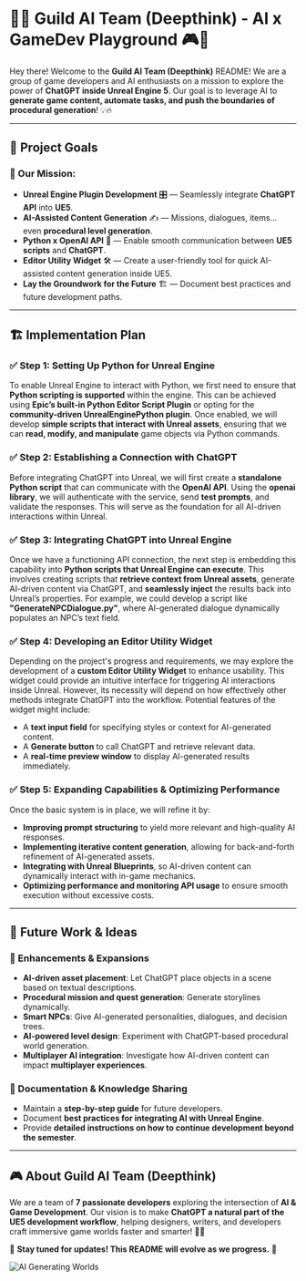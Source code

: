 # 👾🚀 Guild AI Team (Deepthink) - AI x GameDev Playground 🎮🤖

Hey there! Welcome to the **Guild AI Team (Deepthink)** README! We are a group of game developers and AI enthusiasts on a mission to explore the power of **ChatGPT inside Unreal Engine 5**. Our goal is to leverage AI to **generate game content, automate tasks, and push the boundaries of procedural generation**! 💡🔥

---

## 🎯 Project Goals

### 🌟 Our Mission:
- **Unreal Engine Plugin Development** 🎛 — Seamlessly integrate **ChatGPT API** into **UE5**.
- **AI-Assisted Content Generation** ✍ — Missions, dialogues, items… even **procedural level generation**.
- **Python x OpenAI API** 🐍 — Enable smooth communication between **UE5 scripts** and **ChatGPT**.
- **Editor Utility Widget** 🛠 — Create a user-friendly tool for quick AI-assisted content generation inside UE5.
- **Lay the Groundwork for the Future** 🏗 — Document best practices and future development paths.

---

## 🏗 Implementation Plan

### ✅ Step 1: Setting Up Python for Unreal Engine
To enable Unreal Engine to interact with Python, we first need to ensure that **Python scripting is supported** within the engine. This can be achieved using **Epic’s built-in Python Editor Script Plugin** or opting for the **community-driven UnrealEnginePython plugin**. Once enabled, we will develop **simple scripts that interact with Unreal assets**, ensuring that we can **read, modify, and manipulate** game objects via Python commands.

### ✅ Step 2: Establishing a Connection with ChatGPT
Before integrating ChatGPT into Unreal, we will first create a **standalone Python script** that can communicate with the **OpenAI API**. Using the **openai library**, we will authenticate with the service, send **test prompts**, and validate the responses. This will serve as the foundation for all AI-driven interactions within Unreal.

### ✅ Step 3: Integrating ChatGPT into Unreal Engine
Once we have a functioning API connection, the next step is embedding this capability into **Python scripts that Unreal Engine can execute**. This involves creating scripts that **retrieve context from Unreal assets**, generate AI-driven content via ChatGPT, and **seamlessly inject** the results back into Unreal’s properties. For example, we could develop a script like **"GenerateNPCDialogue.py"**, where AI-generated dialogue dynamically populates an NPC’s text field.

### ✅ Step 4: Developing an Editor Utility Widget
Depending on the project's progress and requirements, we may explore the development of a **custom Editor Utility Widget** to enhance usability. This widget could provide an intuitive interface for triggering AI interactions inside Unreal. However, its necessity will depend on how effectively other methods integrate ChatGPT into the workflow. Potential features of the widget might include:
- A **text input field** for specifying styles or context for AI-generated content.
- A **Generate button** to call ChatGPT and retrieve relevant data.
- A **real-time preview window** to display AI-generated results immediately.

### ✅ Step 5: Expanding Capabilities & Optimizing Performance
Once the basic system is in place, we will refine it by:
- **Improving prompt structuring** to yield more relevant and high-quality AI responses.
- **Implementing iterative content generation**, allowing for back-and-forth refinement of AI-generated assets.
- **Integrating with Unreal Blueprints**, so AI-driven content can dynamically interact with in-game mechanics.
- **Optimizing performance and monitoring API usage** to ensure smooth execution without excessive costs.

---

## 🔭 Future Work & Ideas

### 🚀 Enhancements & Expansions
- **AI-driven asset placement**: Let ChatGPT place objects in a scene based on textual descriptions.
- **Procedural mission and quest generation**: Generate storylines dynamically.
- **Smart NPCs**: Give AI-generated personalities, dialogues, and decision trees.
- **AI-powered level design**: Experiment with ChatGPT-based procedural world generation.
- **Multiplayer AI integration**: Investigate how AI-driven content can impact **multiplayer experiences**.

### 📖 Documentation & Knowledge Sharing
- Maintain a **step-by-step guide** for future developers.
- Document **best practices for integrating AI with Unreal Engine**.
- Provide **detailed instructions on how to continue development beyond the semester**.

---

## 🎮 About Guild AI Team (Deepthink)

We are a team of **7 passionate developers** exploring the intersection of **AI & Game Development**. Our vision is to make **ChatGPT a natural part of the UE5 development workflow**, helping designers, writers, and developers craft immersive game worlds faster and smarter! 🚀🔥

📌 **Stay tuned for updates! This README will evolve as we progress.** 👀

![AI Generating Worlds](https://media.giphy.com/media/XIqCQx02E1U9W/giphy.gif)
